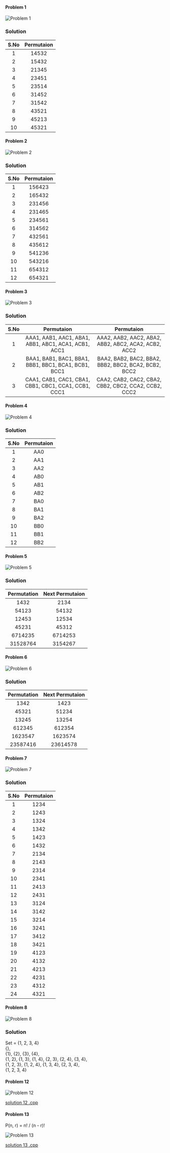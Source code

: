#### Problem 1
![Problem 1](https://github.com/cpp-rakesh/DiscreteMathematicsAndItsApplications/blob/master/Chapter_6_Counting/6.6_Generating_Permutations_and_Combinations/Exercises/repo/problem_1.jpg)

### Solution
|  S.No | Permutaion   |
|:-----:|:------------:|
|  1    |     14532    |
|  2    |     15432    |
|  3    |     21345    |
|  4    |     23451    |
|  5    |     23514    |
|  6    |     31452    |
|  7    |     31542    |
|  8    |     43521    |
|  9    |     45213    |
| 10    |     45321    |

#### Problem 2
![Problem 2](https://github.com/cpp-rakesh/DiscreteMathematicsAndItsApplications/blob/master/Chapter_6_Counting/6.6_Generating_Permutations_and_Combinations/Exercises/repo/problem_2.jpg)

### Solution
|  S.No | Permutaion   |
|:-----:|:------------:|
|  1    |    156423    |
|  2    |    165432    |
|  3    |    231456    |
|  4    |    231465    |
|  5    |    234561    |
|  6    |    314562    |
|  7    |    432561    |
|  8    |    435612    |
|  9    |    541236    |
| 10    |    543216    |
| 11    |    654312    |
| 12    |    654321    |


#### Problem 3
![Problem 3](https://github.com/cpp-rakesh/DiscreteMathematicsAndItsApplications/blob/master/Chapter_6_Counting/6.6_Generating_Permutations_and_Combinations/Exercises/repo/problem_3.jpg)

### Solution
|  S.No |                     Permutaion                        |                        Permutaion                         |
|:-----:|:-----------------------------------------------------:|:---------------------------------------------------------:|
|  1    |  AAA1, AAB1, AAC1, ABA1, ABB1, ABC1, ACA1, ACB1, ACC1 |    AAA2, AAB2, AAC2, ABA2, ABB2, ABC2, ACA2, ACB2, ACC2   |
|  2    |  BAA1, BAB1, BAC1, BBA1, BBB1, BBC1, BCA1, BCB1, BCC1 |    BAA2, BAB2, BAC2, BBA2, BBB2, BBC2, BCA2, BCB2, BCC2   |
|  3    |  CAA1, CAB1, CAC1, CBA1, CBB1, CBC1, CCA1, CCB1, CCC1 |    CAA2, CAB2, CAC2, CBA2, CBB2, CBC2, CCA2, CCB2, CCC2   |


#### Problem 4
![Problem 4](https://github.com/cpp-rakesh/DiscreteMathematicsAndItsApplications/blob/master/Chapter_6_Counting/6.6_Generating_Permutations_and_Combinations/Exercises/repo/problem_4.jpg)

### Solution
|  S.No | Permutaion   |
|:-----:|:------------:|
|  1    |    AA0       |
|  2    |    AA1       |
|  3    |    AA2       |
|  4    |    AB0       |
|  5    |    AB1       |
|  6    |    AB2       |
|  7    |    BA0       |
|  8    |    BA1       |
|  9    |    BA2       |
| 10    |    BB0       |
| 11    |    BB1       |
| 12    |    BB2       |


#### Problem 5
![Problem 5](https://github.com/cpp-rakesh/DiscreteMathematicsAndItsApplications/blob/master/Chapter_6_Counting/6.6_Generating_Permutations_and_Combinations/Exercises/repo/problem_5.jpg)

### Solution
|  Permutation | Next Permutaion   |
|:------------:|:-----------------:|
|     1432     |       2134        |
|     54123    |       54132       |
|     12453    |       12534       |
|     45231    |       45312       |
|    6714235   |      6714253      |
|    31528764  |      3154267      |


#### Problem 6
![Problem 6](https://github.com/cpp-rakesh/DiscreteMathematicsAndItsApplications/blob/master/Chapter_6_Counting/6.6_Generating_Permutations_and_Combinations/Exercises/repo/problem_6.jpg)

### Solution
|  Permutation | Next Permutaion   |
|:------------:|:-----------------:|
|     1342     |       1423        |
|     45321    |       51234       |
|     13245    |       13254       |
|    612345    |      612354       |
|   1623547    |     1623574       |
|   23587416   |     23614578      |


#### Problem 7
![Problem 7](https://github.com/cpp-rakesh/DiscreteMathematicsAndItsApplications/blob/master/Chapter_6_Counting/6.6_Generating_Permutations_and_Combinations/Exercises/repo/problem_7.jpg)
### Solution
|  S.No | Permutaion   |
|:-----:|:------------:|
|  1    |    1234      |
|  2    |    1243      |
|  3    |    1324      |
|  4    |    1342      |
|  5    |    1423      |
|  6    |    1432      |
|  7    |    2134      |
|  8    |    2143      |
|  9    |    2314      |
| 10    |    2341      |
| 11    |    2413      |
| 12    |    2431      |
| 13    |    3124      |
| 14    |    3142      |
| 15    |    3214      |
| 16    |    3241      |
| 17    |    3412      |
| 18    |    3421      |
| 19    |    4123      |
| 20    |    4132      |
| 21    |    4213      |
| 22    |    4231      |
| 23    |    4312      |
| 24    |    4321      |


#### Problem 8
![Problem 8](https://github.com/cpp-rakesh/DiscreteMathematicsAndItsApplications/blob/master/Chapter_6_Counting/6.6_Generating_Permutations_and_Combinations/Exercises/repo/problem_8.jpg)
### Solution
Set = {1, 2, 3, 4}  
{},  
{1}, {2}, {3}, {4},  
{1, 2}, {1, 3}, {1, 4}, {2, 3}, {2, 4}, {3, 4},  
{1, 2, 3}, {1, 2, 4}, {1, 3, 4}, {2, 3, 4},  
{1, 2, 3, 4}  

#### Problem 12
![Problem 12](https://github.com/cpp-rakesh/DiscreteMathematicsAndItsApplications/blob/master/Chapter_6_Counting/6.6_Generating_Permutations_and_Combinations/Exercises/repo/problem_12.jpg)

[solution 12 .cpp](https://github.com/cpp-rakesh/DiscreteMathematicsAndItsApplications/blob/master/Chapter_6_Counting/6.6_Generating_Permutations_and_Combinations/Exercises/repo/solution_12.cpp)


#### Problem 13
P(n, r) = n! / (n - r)!

![Problem 13](https://github.com/cpp-rakesh/DiscreteMathematicsAndItsApplications/blob/master/Chapter_6_Counting/6.6_Generating_Permutations_and_Combinations/Exercises/repo/problem_13.jpg)

[solution 13 .cpp](https://github.com/cpp-rakesh/DiscreteMathematicsAndItsApplications/blob/master/Chapter_6_Counting/6.6_Generating_Permutations_and_Combinations/Exercises/repo/solution_13.cpp)
